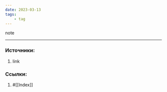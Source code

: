 ```yaml
---
date: 2023-03-13
tags:
    - tag
---
```


note

---

### Источники:
1. link

### Ссылки:
1. #[[Index]]
